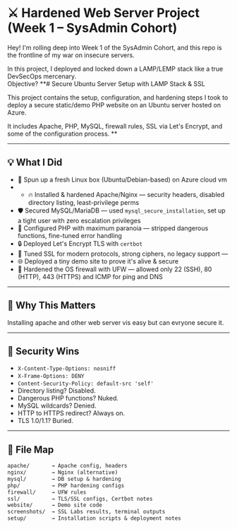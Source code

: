 # ⚔️ Hardened Web Server Project (Week 1 – SysAdmin Cohort)

Hey! I'm rolling deep into Week 1 of the SysAdmin Cohort, and this repo is the frontline of my war on insecure servers.

In this project, I deployed and locked down a LAMP/LEMP stack like a true DevSecOps mercenary.  
Objective? **# Secure Ubuntu Server Setup with LAMP Stack & SSL

This project contains the setup, configuration, and hardening steps I took to deploy a secure static/demo PHP website on an Ubuntu server hosted on Azure.

It includes Apache, PHP, MySQL, firewall rules, SSL via Let's Encrypt, and some of the configuration process.
**

---

## 💡 What I Did

- 🧱 Spun up a fresh Linux box (Ubuntu/Debian-based) on Azure cloud vm
- - 🔥 Installed & hardened Apache/Nginx — security headers, disabled directory listing, least-privilege perms
- 🛡️ Secured MySQL/MariaDB — used `mysql_secure_installation`, set up a tight user with zero escalation privileges
- 🧬 Configured PHP with maximum paranoia — stripped dangerous functions, fine-tuned error handling
- 🔒 Deployed Let's Encrypt TLS with `certbot`
- 🧨 Tuned SSL for modern protocols, strong ciphers, no legacy support — 
- 🌐 Deployed a tiny demo site to prove it's alive & secure
- 🔐 Hardened the OS firewall with UFW — allowed only 22 (SSH), 80 (HTTP), 443 (HTTPS) and ICMP for ping and DNS

---

## 🧠 Why This Matters

Installing apache and other web server vis easy but can evryone secure it.

---

## 🔐 Security Wins

- `X-Content-Type-Options: nosniff`
- `X-Frame-Options: DENY`
- `Content-Security-Policy: default-src 'self'`
- Directory listing? Disabled.
- Dangerous PHP functions? Nuked.
- MySQL wildcards? Denied.
- HTTP to HTTPS redirect? Always on.
- TLS 1.0/1.1? Buried.

---

## 📁 File Map

```txt
apache/       → Apache config, headers
nginx/        → Nginx (alternative)
mysql/        → DB setup & hardening
php/          → PHP hardening configs
firewall/     → UFW rules
ssl/          → TLS/SSL configs, Certbot notes
website/      → Demo site code
screenshots/  → SSL Labs results, terminal outputs
setup/        → Installation scripts & deployment notes
